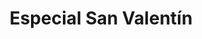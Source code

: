 ---
id: banner-info
title: "Especial San Valentín"
description: "Del 12 al 15 de febrero\nDisfruta de descuentos exclusivos"
startDate: "2025-02-12"
endDate: "2025-02-14"
---